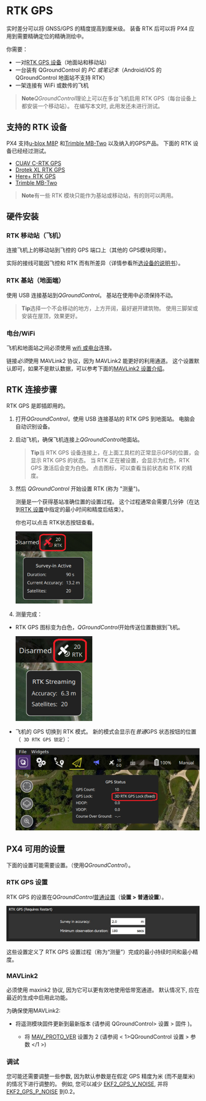 # RTK GPS

实时差分可以将 GNSS/GPS 的精度提高到厘米级。 装备 RTK 后可以将 PX4 应用到需要精确定位的精确测绘中。

你需要：

- 一对[RTK GPS 设备](#supported-rtk-devices)（地面站和移动站）
- 一台装有 QGroundControl 的 *PC 或笔记本*（Android/iOS 的 QGroundControl 地面站不支持 RTK）
- 一架连接有 WiFi 或数传的飞机

> **Note***QGroundControl*理论上可以在多台飞机启用 RTK GPS（每台设备上都安装一个移动站）。 在编写本文时, 此用发还未进行测试。

## 支持的 RTK 设备

PX4 支持[u-blox M8P](https://www.u-blox.com/en/product/neo-m8p) 和[Trimble MB-Two](https://www.trimble.com/Precision-GNSS/MB-Two-Board.aspx) 以及纳入的GPS产品。 下面的 RTK 设备已经经过测试。

- [CUAV C-RTK GPS](../gps_compass/rtk_gps_cuav_c-rtk.md)
- [Drotek XL RTK GPS](../gps_compass/rtk_gps_drotek_xl.md)
- [Here+ RTK GPS](../gps_compass/rtk_gps_hex_hereplus.md)
- [Trimble MB-Two](../gps_compass/rtk_gps_trimble_mb_two.md)

> **Note**有一些 RTK 模块只能作为基站或移动站，有的则可以两用。

## 硬件安装

### RTK 移动站（飞机）

连接飞机上的移动站到飞控的 GPS 端口上（其他的 GPS模块同理）。

实际的接线可能因飞控和 RTK 而有所差异（详情参看所[选设备的说明书](#supported-rtk-devices)）。

### RTK 基站（地面端）

使用 USB 连接基站到*QGroundControl*。 基站在使用中必须保持不动。

> **Tip**选择一个不会移动的地方，上方开阔，最好避开建筑物。 使用三脚架或安装在屋顶，效果更好。

### 电台/WiFi

飞机和地面站之间必须使用 [wifi 或电台](../assembly/quick_start_pixhawk.md#telemetry-radios-optional)连接。 <!-- this should be a link to a telemetry topic, but we don't have one yet -->

链接*必须*使用 MAVLink2 协议，因为 MAVLink2 能更好的利用通道。 这个设置默认即可，如果不是默认数据，可以参考下面的[MAVLink2 设置介绍](#mavlink2)。

## RTK 连接步骤

RTK GPS 是即插即用的。

1. 打开*QGroundControl*，使用 USB 连接基站的 RTK GPS 到地面站。 电脑会自动识别设备。 
2. 启动飞机，确保飞机连接上*QGroundControl*地面站。
    
    > **Tip**当 RTK GPS 设备连接上，在上面工具栏的正常显示GPS的位置，会显示 RTK GPS 的状态。 当 RTK 正在被设置，会显示为红色，RTK GPS 激活后会变为白色。 点击图标，可以查看当前状态和 RTK 的精度。

3. 然后 *QGroundControl* 开始设置 RTK (称为 "测量")。
    
    测量是一个获得基站准确位置的设置过程。 这个过程通常会需要几分钟（在达到[RTK 设置](#rtk-gps-settings)中指定的最小时间和精度后结束）。
    
    你也可以点击 RTK状态按钮查看。
    
    <img src="../../assets/qgc/setup/rtk/qgc_rtk_survey-in.png" width="200px" title="测量" />

4. 测量完成：

- RTK GPS 图标变为白色，*QGroundControl*开始传送位置数据到飞机。
    
    <img src="../../assets/qgc/setup/rtk/qgc_rtk_streaming.png" width="200px" title="RTK数据流" />

- 飞机的 GPS 切换到 RTK 模式。 新的模式会显示在*普通*GPS 状态按钮的位置（` 3D RTK GPS 锁定`）：
    
    ![RTK GPS状态](../../assets/qgc/setup/rtk/qgc_rtk_gps_status.png)

## PX4 可用的设置

下面的设置可能需要设置。（使用*QGroundControl*）。

### RTK GPS 设置

RTK GPS 的设置在*QGroundControl*[普通设置](https://docs.qgroundcontrol.com/en/SettingsView/General.html#rtk-gps)（**设置 > 普通设置**）。

![RTK GPS 设置](../../assets/qgc/setup/rtk/settings_view_general_rtk_gps.jpg)

这些设置定义了 RTK GPS 设置过程（称为“测量”）完成的最小持续时间和最小精度。

### MAVLink2

必须使用 maxink2 协议, 因为它可以更有效地使用低带宽通道。 默认情况下, 应在最近的生成中启用此功能。

为确保使用MAVLink2:

- 将遥测模块固件更新到最新版本 (请参阅 QGroundControl> 设置 > 固件 </a0 >)。</li> 
    
    - 将 [MAV_PROTO_VER](../advanced_config/parameter_reference.md#MAV_PROTO_VER) 设置为 2 (请参阅 < 1>QGroundControl 设置 > 参数 </1 >)</ul> 
    
    ### 调试
    
    您可能还需要调整一些参数, 因为默认参数是在假定 GPS 精度为米 (而不是厘米) 的情况下进行调整的。 例如, 您可以减少 [EKF2_GPS_V_NOISE](../advanced_config/parameter_reference.md#EKF2_GPS_V_NOISE), 并将 [EKF2_GPS_P_NOISE](../advanced_config/parameter_reference.md#EKF2_GPS_P_NOISE) 到0.2。
    
    <!-- 

- Video demonstration would be nice.
- something that shows positioning of base, connection of RTK rover, survey in process. Some sort of short precision survey. 
-->
    
    ## 飞机设置示例
    
    飞机配置版块的"0>带有距离传感器和 RTK GPS的DJI F450和 RTK GPS< a0/0 > 介绍了一个带有RTK GPS 和 Pixhawk 3 3 pro的飞机配置。